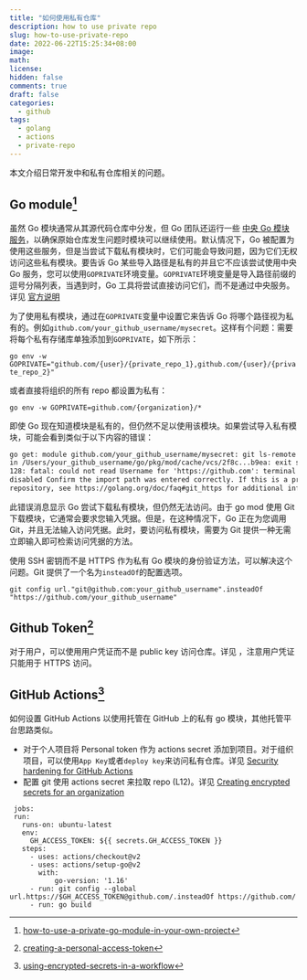 ```yaml
---
title: "如何使用私有仓库"
description: how to use private repo
slug: how-to-use-private-repo
date: 2022-06-22T15:25:34+08:00
image:
math:
license:
hidden: false
comments: true
draft: false
categories:
  - github
tags:
  - golang
  - actions
  - private-repo
---
```


本文介绍日常开发中和私有仓库相关的问题。

<!---->

## Go module[^1]

虽然 Go 模块通常从其源代码仓库中分发，但 Go 团队还运行一些 [中央 Go 模块服务](https://proxy.golang.org/)，以确保原始仓库发生问题时模块可以继续使用。默认情况下，Go 被配置为使用这些服务，但是当尝试下载私有模块时，它们可能会导致问题，因为它们无权访问这些私有模块。要告诉 Go 某些导入路径是私有的并且它不应该尝试使用中央 Go 服务，您可以使用`GOPRIVATE`环境变量。`GOPRIVATE`环境变量是导入路径前缀的逗号分隔列表，当遇到时，Go 工具将尝试直接访问它们，而不是通过中央服务。详见 [官方说明](https://pkg.go.dev/cmd/go#hdr-Configuration_for_downloading_non_public_code)

为了使用私有模块，通过在`GOPRIVATE`变量中设置它来告诉 Go 将哪个路径视为私有的。例如`github.com/your_github_username/mysecret`。这样有个问题：需要将每个私有存储库单独添加到`GOPRIVATE`，如下所示：

`go env -w GOPRIVATE="github.com/{user}/{private_repo_1},github.com/{user}/{private_repo_2}"`

或者直接将组织的所有 repo 都设置为私有：

`go env -w GOPRIVATE=github.com/{organization}/*`

即使 Go 现在知道模块是私有的，但仍然不足以使用该模块。如果尝试导入私有模块，可能会看到类似于以下内容的错误：

```html
go get: module github.com/your_github_username/mysecret: git ls-remote -q origin
in /Users/your_github_username/go/pkg/mod/cache/vcs/2f8c...b9ea: exit status
128: fatal: could not read Username for 'https://github.com': terminal prompts
disabled Confirm the import path was entered correctly. If this is a private
repository, see https://golang.org/doc/faq#git_https for additional information.
```

此错误消息显示 Go 尝试下载私有模块，但仍然无法访问。由于 go mod 使用 Git 下载模块，它通常会要求您输入凭据。但是，在这种情况下，Go 正在为您调用 Git，并且无法输入访问凭据。此时，要访问私有模块，需要为 Git 提供一种无需立即输入即可检索访问凭据的方法。

使用 SSH 密钥而不是 HTTPS 作为私有 Go 模块的身份验证方法，可以解决这个问题。Git 提供了一个名为`insteadOf`的配置选项。

`git config url."git@github.com:your_github_username".insteadOf "https://github.com/your_github_username"`

## Github Token[^2]

对于用户，可以使用用户凭证而不是 public key 访问仓库。详见 [](https://docs.github.com/en/authentication/keeping-your-account-and-data-secure/creating-a-personal-access-token)，注意用户凭证只能用于 HTTPS 访问。

## GitHub Actions[^3]

如何设置 GitHub Actions 以使用托管在 GitHub 上的私有 go 模块，其他托管平台思路类似。

- 对于个人项目将 Personal token 作为 actions secret 添加到项目。对于组织项目，可以使用`App Key`或者`deploy key`来访问私有仓库。详见 [Security hardening for GitHub Actions](https://docs.github.com/en/actions/security-guides/security-hardening-for-github-actions)
- 配置 git 使用 actions secret 来拉取 repo (L12)。详见 [Creating encrypted secrets for an organization](https://docs.github.com/en/actions/security-guides/encrypted-secrets#about-encrypted-secrets)

```shell
 jobs:
 run:
   runs-on: ubuntu-latest
   env:
     GH_ACCESS_TOKEN: ${{ secrets.GH_ACCESS_TOKEN }}
   steps:
     - uses: actions/checkout@v2
     - uses: actions/setup-go@v2
       with:
           go-version: '1.16'
     - run: git config --global url.https://$GH_ACCESS_TOKEN@github.com/.insteadOf https://github.com/
     - run: go build

```

[^1]: [how-to-use-a-private-go-module-in-your-own-project](https://www.digitalocean.com/community/tutorials/how-to-use-a-private-go-module-in-your-own-project)

[^2]: [creating-a-personal-access-token](https://docs.github.com/cn/authentication/keeping-your-account-and-data-secure/creating-a-personal-access-token)

[^3]: [using-encrypted-secrets-in-a-workflow](https://docs.github.com/cn/actions/security-guides/encrypted-secrets#using-encrypted-secrets-in-a-workflow)
